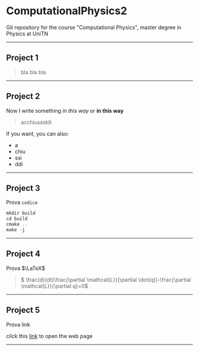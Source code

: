 # ComputationalPhysics2

 Git repository for the course "Computational Physics", master degree in Physics at UniTN

---

## Project 1

> bla bla bla

---

## Project 2

Now I write something *in this way* or **in this way**

> acchiussiddì

If you want, you can also:

* a
* chiu
* ssi
* ddì

---

## Project 3

Prova `codice`

```C
mkdir build
cd build
cmake ..
make -j
```

---

## Project 4

Prova $\LaTeX$

> $ \frac{d}{dt}\frac{\partial \mathcal{L}}{\partial \dot{q}}-\frac{\partial \mathcal{L}}{\partial q}=0$

---

## Project 5

Prova link

click this [link](https://www.unitn.it/) to open the web page

---
